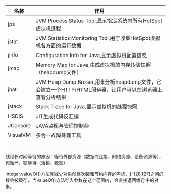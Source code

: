 | 名称     | 作用                                                         |
| -------- | ------------------------------------------------------------ |
| jps      | JVM Process Status Tool,显示指定系统内所有HotSpot虚拟机进程  |
| jstat    | JVM Statistics Monitoring Tool,用于收集HotSpot虚拟机各方面的运行数据 |
| jinfo    | Configuration Info for Java,显示虚拟机配置信息               |
| jmap     | Memory Map for Java,生成虚拟机的内存转储快照（heapdump文件） |
| jhat     | JVM Heap Dump Broser,用来分析heapdump文件，它会建立一个HTTP/HTML服务器，让用户可以在浏览器上查看分析结果 |
| jstack   | Stack Trace for Java,显示虚拟机的线程快照                    |
| HSDIS    | JIT生成代码反汇编                                            |
| JConsole | JAVA监视与管理控制台                                         |
| VisualVM | 多合一故障处理工具                                           |
|          |                                                              |
|          |                                                              |
|          |                                                              |
|          |                                                              |



线程长时间等待的原因：等待外部资源（数据库连接、网络资源、设备资源等），死循环，锁等待（活锁，死锁）



Integer.valueOf()方法就减少对象创建次数和节约内存的考虑，[-128,127]之间的数会被缓存，当valueOf()方法存入参数在这个范围内，会直接返回缓存中的对象。